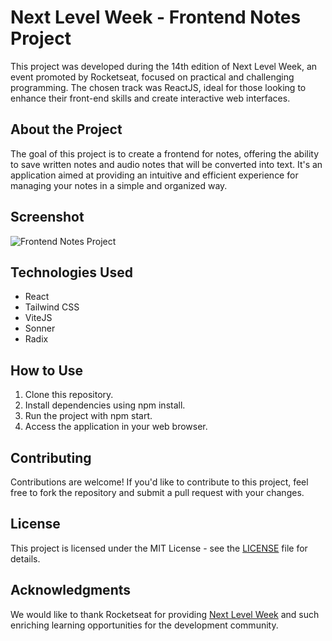
# Next Level Week - Frontend Notes Project

This project was developed during the 14th edition of Next Level Week, an event promoted by Rocketseat, focused on practical and challenging programming. The chosen track was ReactJS, ideal for those looking to enhance their front-end skills and create interactive web interfaces.

## About the Project

The goal of this project is to create a frontend for notes, offering the ability to save written notes and audio notes that will be converted into text. It's an application aimed at providing an intuitive and efficient experience for managing your notes in a simple and organized way.

## Screenshot
<img src="https://i.imgur.com/DpLHgZh.gif" alt="Frontend Notes Project">

## Technologies Used
- React
- Tailwind CSS
- ViteJS
- Sonner
- Radix

## How to Use
1. Clone this repository.
2. Install dependencies using npm install.
3. Run the project with npm start.
4. Access the application in your web browser.

## Contributing

Contributions are welcome! If you'd like to contribute to this project, feel free to fork the repository and submit a pull request with your changes.

## License

This project is licensed under the MIT License - see the [LICENSE](LICENSE) file for details.


## Acknowledgments
We would like to thank Rocketseat for providing [Next Level Week](https://www.rocketseat.com.br/eventos/nlw) and such enriching learning opportunities for the development community.
